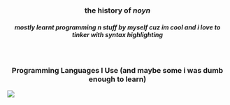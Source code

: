 <p align="center">
  <h3 align="center">the history of <b><i>noyn</i></b></h3>
  <h5 align="center">mostly learnt programming n stuff by myself cuz im cool and i love to tinker with syntax highlighting</h5>
  <br>
</p>
<p align="center">
  <h3 align="center">Programming Languages I Use (and maybe some i was dumb enough to learn)</h3>
  <a href="https://skillicons.dev" align="center">
    <img src="https://skillicons.dev/icons?i=js,ts,c,cs,cpp,arduino,java,html,css,lua,powershell,py,ruby,swift,php"/>
  </a>
</p>
